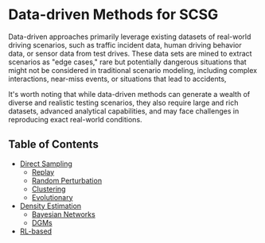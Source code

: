 # Data-driven Methods for SCSG

Data-driven approaches primarily leverage existing datasets of real-world driving scenarios, such as traffic incident data, human driving behavior data, or sensor data from test drives. These data sets are mined to extract scenarios as "edge cases," rare but potentially dangerous situations that might not be considered in traditional scenario modeling, including complex interactions, near-miss events, or situations that lead to accidents, 

It's worth noting that while data-driven methods can generate a wealth of diverse and realistic testing scenarios, they also require large and rich datasets, advanced analytical capabilities, and may face challenges in reproducing exact real-world conditions.


## Table of Contents
* [Direct Sampling](direct_sampling.md)
  * [Replay](direct_sampling.md#replay)
  * [Random Perturbation](direct_sampling.md#random-perturbation)
  * [Clustering](direct_sampling.md#clustering)
  * [Evolutionary](direct_sampling.md#evolutionary)
* [Density Estimation](density_estimate.md)
  * [Bayesian Networks](density_estimate.md#bayesian-networks)
  * [DGMs](density_estimate.md#deep-generative-models)
* [RL-based](rl_based.md)
